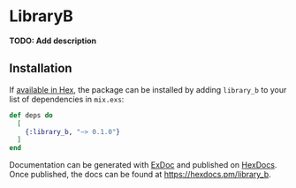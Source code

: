 # LibraryB

**TODO: Add description**

## Installation

If [available in Hex](https://hex.pm/docs/publish), the package can be installed
by adding `library_b` to your list of dependencies in `mix.exs`:

```elixir
def deps do
  [
    {:library_b, "~> 0.1.0"}
  ]
end
```

Documentation can be generated with [ExDoc](https://github.com/elixir-lang/ex_doc)
and published on [HexDocs](https://hexdocs.pm). Once published, the docs can
be found at <https://hexdocs.pm/library_b>.

